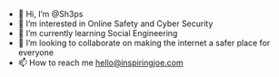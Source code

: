 - 👋 Hi, I’m @Sh3ps
- 👀 I’m interested in Online Safety and Cyber Security
- 🌱 I’m currently learning Social Engineering
- 💞️ I’m looking to collaborate on making the internet a safer place for everyone
- 📫 How to reach me hello@inspiringjoe.com
